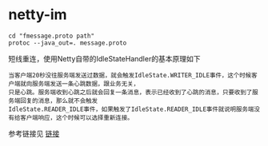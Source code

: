 # netty-im

```text
cd "fmessage.proto path"
protoc --java_out=. message.proto

```

短线重连，使用Netty自带的IdleStateHandler的基本原理如下
```text
当客户端20秒没往服务端发送过数据，就会触发IdleState.WRITER_IDLE事件，这个时候客户端就向服务端发送一条心跳数据，跟业务无关，
只是心跳。服务端收到心跳之后就会回复一条消息，表示已经收到了心跳的消息，只要收到了服务端回复的消息，那么就不会触发
IdleState.READER_IDLE事件，如果触发了IdleState.READER_IDLE事件就说明服务端没有给客户端响应，这个时候可以选择重新连接。
```

参考链接见 [链接](http://cxytiandi.com/blog/detail/18044)